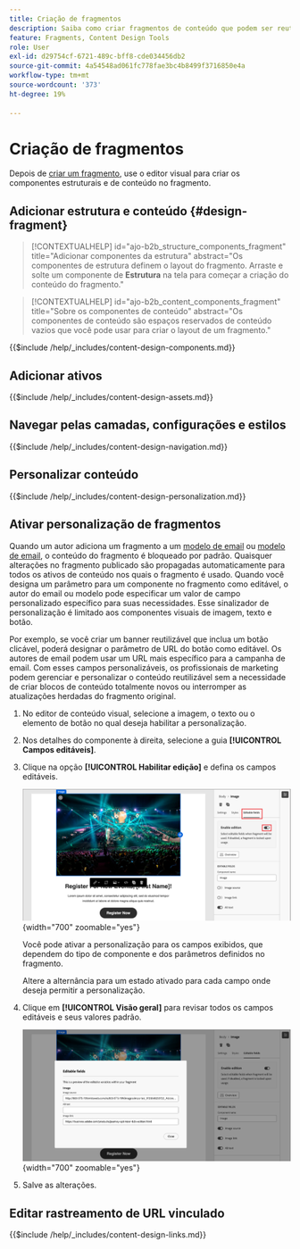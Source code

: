 ```yaml
---
title: Criação de fragmentos
description: Saiba como criar fragmentos de conteúdo que podem ser reutilizados para seus emails e designs de modelo para obter eficiência e manter os padrões de design e marca.
feature: Fragments, Content Design Tools
role: User
exl-id: d29754cf-6721-489c-bff8-cde034456db2
source-git-commit: 4a54548ad061fc778fae3bc4b8499f3716850e4a
workflow-type: tm+mt
source-wordcount: '373'
ht-degree: 19%

---
```


# Criação de fragmentos

Depois de [criar um fragmento](./fragments.md#create-fragments), use o editor visual para criar os componentes estruturais e de conteúdo no fragmento.

## Adicionar estrutura e conteúdo {#design-fragment}

>[!CONTEXTUALHELP]
>id="ajo-b2b_structure_components_fragment"
>title="Adicionar componentes da estrutura"
>abstract="Os componentes de estrutura definem o layout do fragmento. Arraste e solte um componente de **Estrutura** na tela para começar a criação do conteúdo do fragmento."

>[!CONTEXTUALHELP]
>id="ajo-b2b_content_components_fragment"
>title="Sobre os componentes de conteúdo"
>abstract="Os componentes de conteúdo são espaços reservados de conteúdo vazios que você pode usar para criar o layout de um fragmento."

{{$include /help/_includes/content-design-components.md}}

## Adicionar ativos

{{$include /help/_includes/content-design-assets.md}}

## Navegar pelas camadas, configurações e estilos

{{$include /help/_includes/content-design-navigation.md}}

## Personalizar conteúdo

{{$include /help/_includes/content-design-personalization.md}}

## Ativar personalização de fragmentos

Quando um autor adiciona um fragmento a um [modelo de email](./email-authoring.md#content-authoring---use-visual-fragments) ou [modelo de email](./email-template-authoring.md#content-authoring---use-visual-fragments), o conteúdo do fragmento é bloqueado por padrão. Quaisquer alterações no fragmento publicado são propagadas automaticamente para todos os ativos de conteúdo nos quais o fragmento é usado. Quando você designa um parâmetro para um componente no fragmento como editável, o autor do email ou modelo pode especificar um valor de campo personalizado específico para suas necessidades. Esse sinalizador de personalização é limitado aos componentes visuais de imagem, texto e botão.

Por exemplo, se você criar um banner reutilizável que inclua um botão clicável, poderá designar o parâmetro de URL do botão como editável. Os autores de email podem usar um URL mais específico para a campanha de email. Com esses campos personalizáveis, os profissionais de marketing podem gerenciar e personalizar o conteúdo reutilizável sem a necessidade de criar blocos de conteúdo totalmente novos ou interromper as atualizações herdadas do fragmento original.

1. No editor de conteúdo visual, selecione a imagem, o texto ou o elemento de botão no qual deseja habilitar a personalização.

1. Nos detalhes do componente à direita, selecione a guia **[!UICONTROL Campos editáveis]**.

1. Clique na opção **[!UICONTROL Habilitar edição]** e defina os campos editáveis.

   ![Habilitar campos editáveis para um componente de imagem de fragmento](./assets/fragment-editable-fields-image.png){width="700" zoomable="yes"}

   Você pode ativar a personalização para os campos exibidos, que dependem do tipo de componente e dos parâmetros definidos no fragmento.

   Altere a alternância para um estado ativado para cada campo onde deseja permitir a personalização.

1. Clique em **[!UICONTROL Visão geral]** para revisar todos os campos editáveis e seus valores padrão.

   ![Revisar os campos editáveis e seus valores padrão](./assets/fragment-editable-fields-image-overview.png){width="700" zoomable="yes"}

1. Salve as alterações.

## Editar rastreamento de URL vinculado

{{$include /help/_includes/content-design-links.md}}
